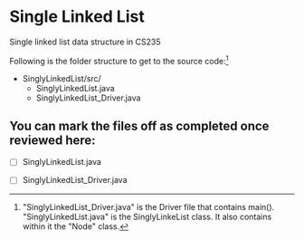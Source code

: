 # Single Linked List
Single linked list data structure in CS235

Following is the folder structure to get to the source code:[^1]

- SinglyLinkedList/src/
    - SinglyLinkedList.java
    - SinglyLinkedList_Driver.java

## You can mark the files off as completed once reviewed here:
- [ ] SinglyLinkedList.java
- [ ] SinglyLinkedList_Driver.java


[^1]: "SinglyLinkedList_Driver.java" is the Driver file that contains main(). "SinglyLinkedList.java" is the SinglyLinkeList class. It also contains within it the "Node" class.
